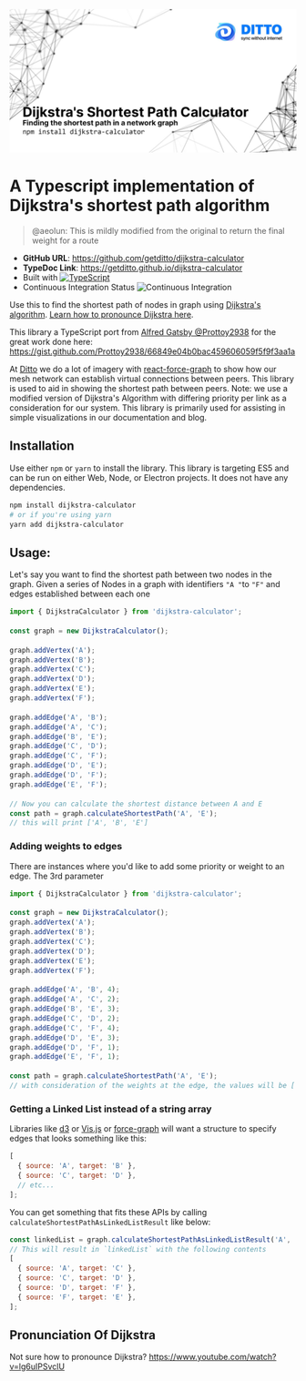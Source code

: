 ![Dijkstra's Calculator](./banner.jpg)

# A Typescript implementation of Dijkstra's shortest path algorithm

> @aeolun: This is mildly modified from the original to return the final weight for a route

- **GitHub URL**: https://github.com/getditto/dijkstra-calculator
- **TypeDoc Link**: https://getditto.github.io/dijkstra-calculator
- Built with [![TypeScript](https://img.shields.io/badge/%3C%2F%3E-TypeScript-%230074c1.svg)](http://www.typescriptlang.org/)
- Continuous Integration Status ![Continuous Integration](https://github.com/getditto/dijkstra-calculator/actions/workflows/ci.yml/badge.svg)

Use this to find the shortest path of nodes in graph using [Dijkstra's algorithm](https://en.wikipedia.org/wiki/Dijkstra%27s_algorithm). [Learn how to pronounce Dijkstra here](https://www.youtube.com/watch?v=lg6uIPSvclU).

This library a TypeScript port from [Alfred Gatsby @Prottoy2938](https://github.com/Prottoy2938) for the great work done here: https://gist.github.com/Prottoy2938/66849e04b0bac459606059f5f9f3aa1a

At [Ditto](https://www.ditto.live) we do a lot of imagery with [react-force-graph](https://github.com/vasturiano/react-force-graph) to show how our mesh network can establish virtual connections between peers. This library is used to aid in showing the shortest path between peers. Note: we use a modified version of Dijkstra's Algorithm with differing priority per link as a consideration for our system. This library is primarily used for assisting in simple visualizations in our documentation and blog.

## Installation

Use either `npm` or `yarn` to install the library. This library is targeting ES5 and can be run on either Web, Node, or Electron projects. It does not have any dependencies.

```sh
npm install dijkstra-calculator
# or if you're using yarn
yarn add dijkstra-calculator
```

## Usage:

Let's say you want to find the shortest path between two nodes in the graph.
Given a series of Nodes in a graph with identifiers `"A "`to `"F"` and edges established between each one

```js
import { DijkstraCalculator } from 'dijkstra-calculator';

const graph = new DijkstraCalculator();

graph.addVertex('A');
graph.addVertex('B');
graph.addVertex('C');
graph.addVertex('D');
graph.addVertex('E');
graph.addVertex('F');

graph.addEdge('A', 'B');
graph.addEdge('A', 'C');
graph.addEdge('B', 'E');
graph.addEdge('C', 'D');
graph.addEdge('C', 'F');
graph.addEdge('D', 'E');
graph.addEdge('D', 'F');
graph.addEdge('E', 'F');

// Now you can calculate the shortest distance between A and E
const path = graph.calculateShortestPath('A', 'E');
// this will print ['A', 'B', 'E']
```

### Adding weights to edges

There are instances where you'd like to add some priority or weight to an edge. The 3rd parameter

```js
import { DijkstraCalculator } from 'dijkstra-calculator';

const graph = new DijkstraCalculator();
graph.addVertex('A');
graph.addVertex('B');
graph.addVertex('C');
graph.addVertex('D');
graph.addVertex('E');
graph.addVertex('F');

graph.addEdge('A', 'B', 4);
graph.addEdge('A', 'C', 2);
graph.addEdge('B', 'E', 3);
graph.addEdge('C', 'D', 2);
graph.addEdge('C', 'F', 4);
graph.addEdge('D', 'E', 3);
graph.addEdge('D', 'F', 1);
graph.addEdge('E', 'F', 1);

const path = graph.calculateShortestPath('A', 'E');
// with consideration of the weights at the edge, the values will be ['A', 'C', 'D', 'F', 'E']
```

### Getting a Linked List instead of a string array

Libraries like [d3](https://d3js.org/) or [Vis.js](https://visjs.org/) or [force-graph](https://github.com/vasturiano/react-force-graph/) will want a structure to specify edges that looks something like this:

```js
[
  { source: 'A', target: 'B' },
  { source: 'C', target: 'D' },
  // etc...
];
```

You can get something that fits these APIs by calling `calculateShortestPathAsLinkedListResult` like below:

```js
const linkedList = graph.calculateShortestPathAsLinkedListResult('A', 'E')
// This will result in `linkedList` with the following contents
[
  { source: 'A', target: 'C' },
  { source: 'C', target: 'D' },
  { source: 'D', target: 'F' },
  { source: 'F', target: 'E' },
];
```

## Pronunciation Of Dijkstra

Not sure how to pronounce Dijkstra? https://www.youtube.com/watch?v=lg6uIPSvclU
